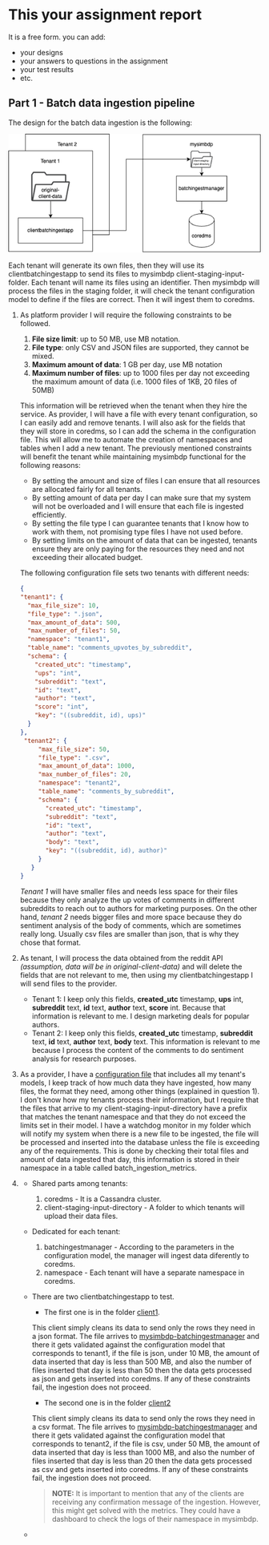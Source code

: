 # This your assignment report

It is a free form. you can add:

* your designs
* your answers to questions in the assignment
* your test results
* etc.

## Part 1 - Batch data ingestion pipeline

The design for the batch data ingestion is the following:

![design batch](images/batch.png)

Each tenant will generate its own files, then they will use its clientbatchingestapp to send its files to mysimbdp client-staging-input-folder. Each tenant will name its files using an identifier. Then mysimbdp will process the files in the staging folder, it will check the tenant configuration model to define if the files are correct. Then it will ingest them to coredms.

1. As platform provider I will require the following constraints to be followed.
   1. __File size limit__: up to 50 MB, use MB notation.
   2. __File type__: only CSV and JSON files are supported, they cannot be mixed.
   3. __Maximum amount of data__: 1 GB per day, use MB notation
   4. __Maximum number of files__: up to 1000 files per day not exceeding the maximum amount of data (i.e. 1000 files of 1KB, 20 files of 50MB)
  
   This information will be retrieved when the tenant when they hire the service. 
As provider, I will have a file with every tenant configuration, so I can easily add and remove tenants. 
   I will also ask for the fields that they will store in coredms, so I can add the schema in the configuration file. This will allow me to automate 
   the creation of namespaces and tables when I add a new tenant.
   The previously mentioned constraints will benefit the tenant while maintaining mysimbdp functional for the following reasons:
      * By setting the amount and size of files I can ensure that all resources are allocated  fairly for all tenants.
      * By setting amount of data per day I can make sure that my system will not be overloaded and I will ensure that each file is ingested efficiently.
      * By setting the file type I can guarantee tenants that I know how to work with them, not promising type files I have not used before.
      * By setting limits on the amount of data that can be ingested, tenants ensure they are only paying for the resources they need and not exceeding their allocated budget.
   
   The following configuration file sets two tenants with different needs:
   ```json
   {
   "tenant1": {
     "max_file_size": 10,
     "file_type": ".json",
     "max_amount_of_data": 500,
     "max_number_of_files": 50,
     "namespace": "tenant1",
     "table_name": "comments_upvotes_by_subreddit",
     "schema": {
       "created_utc": "timestamp",
       "ups": "int",
       "subreddit": "text",
       "id": "text",
       "author": "text",
       "score": "int",
       "key": "((subreddit, id), ups)"
     }
   },
    "tenant2": {
        "max_file_size": 50,
        "file_type": ".csv",
        "max_amount_of_data": 1000,
        "max_number_of_files": 20,
        "namespace": "tenant2",
        "table_name": "comments_by_subreddit",
        "schema": {
          "created_utc": "timestamp",
          "subreddit": "text",
          "id": "text",
          "author": "text",
          "body": "text",
          "key": "((subreddit, id), author)"
        }
      }
   }
   ```
   _Tenant 1_ will have smaller files and needs less space for their files because they only analyze the up votes of comments in 
different subreddits to reach out to authors for marketing purposes. 
On the other hand, _tenant 2_ needs bigger files and more space because they do sentiment analysis of the body of comments, which are sometimes really long. Usually csv files are smaller than json, that is why they chose that format.
2. As tenant, I will process the data obtained from the reddit API _(assumption, data will be in original-client-data)_ 
and will delete the fields that are not relevant to me, then using my clientbatchingestapp I will send files to the 
provider.
   * Tenant 1: I keep only this fields, __created_utc__ timestamp, __ups__ int, __subreddit__ text, __id__ text, __author__ text, __score__ int.
   Because that information is relevant to me. I design marketing deals for popular authors.
   * Tenant 2: I keep only this fields, __created_utc__ timestamp, __subreddit__ text, __id__ text, __author__ text, __body__ text.
   This information is relevant to me because I process the content of the comments to do sentiment analysis for research purposes.
3. As a provider, I have a [configuration file](../code/mysimbdp/batchingestmanager/config_model.json) that includes all my tenant's models, I keep track of how much data they have ingested,
   how many files, the format they need, among other things (explained in question 1). I don't know how my tenants
   process their information, but I require that the files that arrive to my client-staging-input-directory have a prefix that matches
   the tenant namespace and that they do not exceed the limits set in their model.
   I have a watchdog monitor in my folder which will notify my system when there is a new file to be ingested, the file will be processed and inserted into the
   database unless the file is exceeding any of the requirements. This is done by checking their total files and amount of data ingested that day, this information
   is stored in their namespace in a table called batch_ingestion_metrics.
4. * Shared parts among tenants:
      1. coredms - It is a Cassandra cluster.
      2. client-staging-input-directory - A folder to which tenants will upload their data files.

   * Dedicated for each tenant:
      1. batchingestmanager - According to the parameters in the configuration model, the manager will ingest data diferently to coredms.
      2. namespace - Each tenant will have a separate namespace in coredms.

   * There are two clientbatchingestapp to test. 
     * The first one is in the folder [client1](../code/client1). 
     
     This client simply cleans its data to send only the rows they need in a json format. 
     The file arrives to [mysimbdp-batchingestmanager](../code/mysimbdp/batchingestmanager/batchingestmanager.py) and there it gets validated
      against the configuration model that corresponds to tenant1, if the file is json, under 10 MB, the amount of data inserted
      that day is less than 500 MB, and also the number of files inserted that day is less than 50 then the data gets processed as json and gets inserted
      into coredms. If any of these constraints fail, the ingestion does not proceed.
     
     * The second one is in the folder [client2](../code/client1)
     
     This client simply cleans its data to send only the rows they need in a csv format. 
     The file arrives to [mysimbdp-batchingestmanager](../code/mysimbdp/batchingestmanager/batchingestmanager.py) and there it gets validated
      against the configuration model that corresponds to tenant2, if the file is csv, under 50 MB, the amount of data inserted
      that day is less than 1000 MB, and also the number of files inserted that day is less than 20 then the data gets processed as csv and gets inserted
      into coredms. If any of these constraints fail, the ingestion does not proceed.

      > __NOTE:__ It is important to mention that any of the clients are receiving any confirmation message of the ingestion. However, this might get solved
   with the metrics. They could have a dashboard to check the logs of their namespace in mysimbdp.
   
   * 